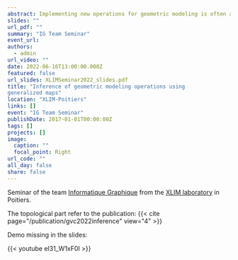```yaml
---
abstract: Implementing new operations for geometric modeling is often a difficult task when they can be simply described from a sketch or an example. We propose a method to infer operations via a representative example. The inference mechanism exploits the regularity of generalized maps and Jerboa's rule-based language for topology reconstruction. For the reconstruction of the geometric computations, we handle the problem of the geometric positions of the vertices as a constraint satisfaction problem.
slides: ""
url_pdf: ""
summary: "IG Team Seminar"
event_url: 
authors:
  - admin
url_video: ""
date: 2022-06-16T13:00:00.000Z
featured: false
url_slides: XLIMSeminar2022_slides.pdf
title: "Inference of geometric modeling operations using
generalized maps"
location: "XLIM-Poitiers"
links: []
event: "IG Team Seminar"
publishDate: 2017-01-01T00:00:00Z
tags: []
projects: []
image:
  caption: ""
  focal_point: Right
url_code: ""
all_day: false
share: false
---
```


Seminar of the team [Informatique Graphique](https://www.xlim.fr/recherche/pole-mathematiques-informatique-image/synthese-analyse-dimages/ig) from the [XLIM laboratory](xlim-sic.labo.univ-poitiers.fr/) in Poitiers.

The topological part refer to the publication: {{< cite page="/publication/gvc2022inference" view="4" >}}

Demo missing in the slides:

{{< youtube eI31_W1xF0I >}}
